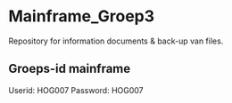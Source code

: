 # Mainframe_Groep3
Repository for information documents &amp; back-up van files.

## Groeps-id mainframe
Userid: HOG007
Password: HOG007
